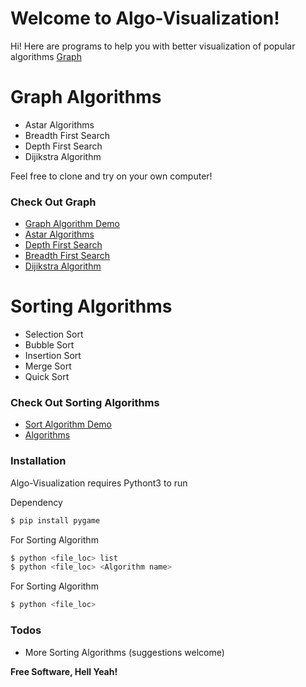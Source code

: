 # Welcome to  Algo-Visualization!

Hi!
Here are programs to help you with better visualization of popular algorithms
[Graph](https://fantasy-08.github.io/Algo-Visualization-/graph/)


# Graph Algorithms

  - Astar Algorithms
  - Breadth First Search
  - Depth First Search
  - Dijikstra Algorithm 

Feel free to clone and try on your own computer!

### Check Out Graph
* [Graph Algorithm Demo](https://fantasy-08.github.io/Algo-Visualization-/graph/)
*  [Astar Algorithms](https://github.com/fantasy-08/Algo-Visualization-/blob/master/A_Star%20Algorithm.py)
*  [Depth First Search](https://github.com/fantasy-08/Algo-Visualization-/blob/master/DFS.py)
*  [Breadth First Search](https://github.com/fantasy-08/Algo-Visualization-/blob/master/BFS.py)
*  [Dijikstra Algorithm ](https://github.com/fantasy-08/Algo-Visualization-/blob/master/Dijikstra.py)

# Sorting Algorithms

  - Selection Sort
  - Bubble Sort
  - Insertion Sort
  - Merge Sort
  - Quick Sort


### Check Out Sorting Algorithms
* [Sort Algorithm Demo](https://fantasy-08.github.io/Algo-Visualization-/sorting/)
* [Algorithms](https://github.com/fantasy-08/Algo-Visualization-/blob/master/sorting/my_algorithms.py)

### Installation

Algo-Visualization  requires Pythont3 to run

Dependency 
```sh
$ pip install pygame
```

For Sorting Algorithm
```sh
$ python <file_loc> list
$ python <file_loc> <Algorithm name>
```

For Sorting Algorithm
```sh
$ python <file_loc> 
```
### Todos

 - More Sorting Algorithms (suggestions welcome)

**Free Software, Hell Yeah!**


